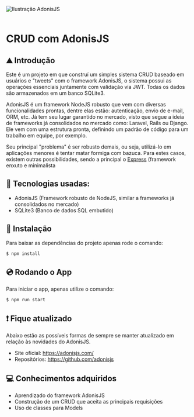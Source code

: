 ![Ilustração AdonisJS](https://miro.medium.com/max/3300/1*EV0GM5-4hB9fAqmNpPPHcQ.png)
<br/><br/>
# CRUD com AdonisJS

## ⛰ Introdução

Este é um projeto em que construí um simples sistema CRUD baseado em usuários e "tweets" com o framework AdonisJS, o sistema possui as operações essenciais juntamente com validação via JWT. Todas os dados são armazenados em um banco SQLite3.

AdonisJS é um framework NodeJS robusto que vem com diversas funcionalidades prontas, dentre elas estão: autenticação, envio de e-mail, ORM, etc. Já tem seu lugar garantido no mercado, visto que segue a ideia de frameworks já consolidados no mercado como: Laravel, Rails ou Django. Ele vem com uma estrutura pronta, definindo um padrão de código para um trabalho em equipe, por exemplo.

Seu principal "problema" é ser robusto demais, ou seja, utilizá-lo em aplicações menores é tentar matar formiga com bazuca. Para estes casos, existem outras possibilidades, sendo a principal o [Express](https://expressjs.com/) (framework enxuto e minimalista

## 🎸 Tecnologias usadas:

- AdonisJS (Framework robusto de NodeJS, similar a frameworks já consolidados no mercado)
- SQLite3 (Banco de dados SQL embutido)

## 💾 Instalação

Para baixar as dependências do projeto apenas rode o comando:

    $ npm install

## 💿 Rodando o App

Para iniciar o app, apenas utilize o comando:

    $ npm run start
    
## ❗️ Fique atualizado

Abaixo estão as possíveis formas de sempre se manter atualizado em relação às novidades do AdonisJS.

- Site oficial: https://adonisjs.com/
- Repositórios: https://github.com/adonisjs
    
## 💻 Conhecimentos adquiridos

- Aprendizado do framework AdonisJS
- Construção de um CRUD que aceita as principais requisições
- Uso de classes para Models
